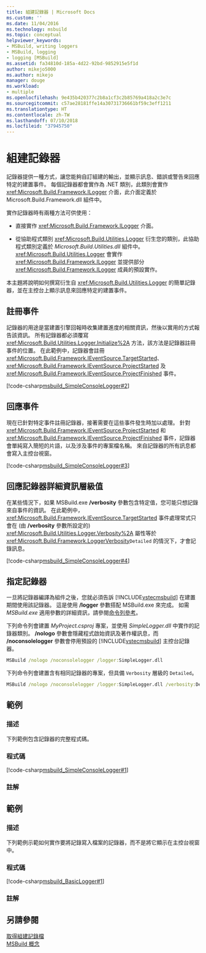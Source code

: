```yaml
---
title: 組建記錄器 | Microsoft Docs
ms.custom: ''
ms.date: 11/04/2016
ms.technology: msbuild
ms.topic: conceptual
helpviewer_keywords:
- MSBuild, writing loggers
- MSBuild, logging
- logging [MSBuild]
ms.assetid: fa34810d-185a-4d22-92bd-9852915e5f1d
author: mikejo5000
ms.author: mikejo
manager: douge
ms.workload:
- multiple
ms.openlocfilehash: 9e435b420377c2b8a1cf3c2b85769a418a2c3e7c
ms.sourcegitcommit: c57ae28181ffe14a30731736661bf59c3eff1211
ms.translationtype: HT
ms.contentlocale: zh-TW
ms.lasthandoff: 07/10/2018
ms.locfileid: "37945750"
---
```

# <a name="build-loggers"></a>組建記錄器
記錄器提供一種方式，讓您能夠自訂組建的輸出，並顯示訊息、錯誤或警告來回應特定的建置事件。 每個記錄器都會實作為 .NET 類別，此類別會實作 <xref:Microsoft.Build.Framework.ILogger> 介面，此介面定義於 Microsoft.Build.Framework.dll 組件中。  
  
 實作記錄器時有兩種方法可供使用：  
  
-   直接實作 <xref:Microsoft.Build.Framework.ILogger> 介面。  
  
-   從協助程式類別 <xref:Microsoft.Build.Utilities.Logger> 衍生您的類別，此協助程式類別定義於 *Microsoft.Build.Utilities.dll* 組件中。 <xref:Microsoft.Build.Utilities.Logger> 會實作 <xref:Microsoft.Build.Framework.ILogger> 並提供部分 <xref:Microsoft.Build.Framework.ILogger> 成員的預設實作。  
  
 本主題將說明如何撰寫衍生自 <xref:Microsoft.Build.Utilities.Logger> 的簡單記錄器，並在主控台上顯示訊息來回應特定的建置事件。  
  
## <a name="register-for-events"></a>註冊事件  
 記錄器的用途是當建置引擎回報時收集建置進度的相關資訊，然後以實用的方式報告該資訊。 所有記錄器都必須覆寫 <xref:Microsoft.Build.Utilities.Logger.Initialize%2A> 方法，該方法是記錄器註冊事件的位置。 在此範例中，記錄器會註冊 <xref:Microsoft.Build.Framework.IEventSource.TargetStarted>、<xref:Microsoft.Build.Framework.IEventSource.ProjectStarted> 及 <xref:Microsoft.Build.Framework.IEventSource.ProjectFinished> 事件。  
  
 [!code-csharp[msbuild_SimpleConsoleLogger#2](../msbuild/codesnippet/CSharp/build-loggers_1.cs)]  
  
## <a name="respond-to-events"></a>回應事件  
 現在已針對特定事件註冊記錄器，接著需要在這些事件發生時加以處理。 針對 <xref:Microsoft.Build.Framework.IEventSource.ProjectStarted> 和 <xref:Microsoft.Build.Framework.IEventSource.ProjectFinished> 事件，記錄器會單純寫入簡短的片語，以及涉及事件的專案檔名稱。 來自記錄器的所有訊息都會寫入主控台視窗。  
  
 [!code-csharp[msbuild_SimpleConsoleLogger#3](../msbuild/codesnippet/CSharp/build-loggers_2.cs)]  
  
## <a name="respond-to-logger-verbosity-values"></a>回應記錄器詳細資訊層級值  
 在某些情況下，如果 MSBuild.exe **/verbosity** 參數包含特定值，您可能只想記錄來自事件的資訊。 在此範例中，<xref:Microsoft.Build.Framework.IEventSource.TargetStarted> 事件處理常式只會在 (由 **/verbosity** 參數所設定的) <xref:Microsoft.Build.Utilities.Logger.Verbosity%2A> 屬性等於 <xref:Microsoft.Build.Framework.LoggerVerbosity>`Detailed` 的情況下，才會記錄訊息。  
  
 [!code-csharp[msbuild_SimpleConsoleLogger#4](../msbuild/codesnippet/CSharp/build-loggers_3.cs)]  
  
## <a name="specify-a-logger"></a>指定記錄器  
 一旦將記錄器編譯為組件之後，您就必須告訴 [!INCLUDE[vstecmsbuild](../extensibility/internals/includes/vstecmsbuild_md.md)] 在建置期間使用該記錄器。 這是使用 **/logger** 參數搭配 MSBuild.exe 來完成。 如需 *MSBuild.exe* 適用參數的詳細資訊，請參閱[命令列參考](../msbuild/msbuild-command-line-reference.md)。  
  
 下列命令列會建置 *MyProject.csproj* 專案，並使用 *SimpleLogger.dll* 中實作的記錄器類別。 **/nologo** 參數會隱藏程式啟始資訊及著作權訊息，而 **/noconsolelogger** 參數會停用預設的 [!INCLUDE[vstecmsbuild](../extensibility/internals/includes/vstecmsbuild_md.md)] 主控台記錄器。  
  
```cmd  
MSBuild /nologo /noconsolelogger /logger:SimpleLogger.dll  
```  
  
 下列命令列會建置含有相同記錄器的專案，但具備 `Verbosity` 層級的 `Detailed`。  
  
```cmd  
MSBuild /nologo /noconsolelogger /logger:SimpleLogger.dll /verbosity:Detailed  
```  
  
## <a name="example"></a>範例  
  
### <a name="description"></a>描述  
 下列範例包含記錄器的完整程式碼。  
  
### <a name="code"></a>程式碼  
 [!code-csharp[msbuild_SimpleConsoleLogger#1](../msbuild/codesnippet/CSharp/build-loggers_4.cs)]  
  
### <a name="comments"></a>註解  
  
## <a name="example"></a>範例  
  
### <a name="description"></a>描述  
 下列範例示範如何實作要將記錄寫入檔案的記錄器，而不是將它顯示在主控台視窗中。  
  
### <a name="code"></a>程式碼  
 [!code-csharp[msbuild_BasicLogger#1](../msbuild/codesnippet/CSharp/build-loggers_5.cs)]  
  
### <a name="comments"></a>註解  
  
## <a name="see-also"></a>另請參閱  
 [取得組建記錄檔](../msbuild/obtaining-build-logs-with-msbuild.md)   
 [MSBuild 概念](../msbuild/msbuild-concepts.md)
